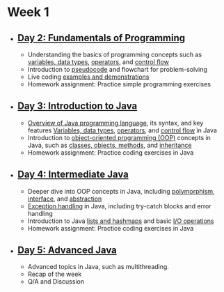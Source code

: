 # Week 1

- ## [Day 2: Fundamentals of Programming](/Week1/Day2/)

  - Understanding the basics of programming concepts such as [variables, data types](/Week1/Day2/VariablesAndDataTypes/), [operators](/Week1/Day2/Operators/), and [control flow](/Week1/Day2/ControlFlowStatements/)
  - Introduction to [pseudocode](/Week1/Day2/Pseudocode/) and flowchart for problem-solving
  - Live coding [examples and demonstrations](/Week1/Day2/Project/)
  - Homework assignment: Practice simple programming exercises

- ## [Day 3: Introduction to Java](/Week1/Day3/)
  
  - [Overview of Java programming language](/Week1/Day3/JavaIntroduction/), its syntax, and key features
 [Variables, data types](/Week1/Day2/VariablesAndDataTypes/javaExample.java), [operators](/Week1/Day2/Operators/javaOperatorsExample.java), and [control flow](Day3/ControlFlowStatements/) in Java
  - Introduction to [object-oriented programming (OOP)](Day3/OOP/) concepts in Java, such as [classes, objects, methods](/Week1/Day3/OOP/ClassAndObject.java), and [inheritance](/Week1/Day3/OOP/Inheritance.java)
  - Homework assignment: Practice coding exercises in Java

- ## [Day 4: Intermediate Java](/Week1/Day4/)
  
  - Deeper dive into OOP concepts in Java, including [polymorphism](/Week1/Day4/Polymorphism/), [interface](/Week1/Day4/Interface/), and [abstraction](/Week1/Day4/Abstract/)
  - [Exception handling](/Week1/Day4/ExceptionHandling/)  in Java, including try-catch blocks and error handling
  - Introduction to Java [lists and hashmaps](/Week1/Day4/ListsAndHashmaps/) and basic [I/O operations](/Week1/Day4/ListsAndHashmaps/)
  - Homework assignment: Practice coding exercises in Java

- ## [Day 5: Advanced Java](/Week1/Day5/)

  - Advanced topics in Java, such as multithreading.
  - Recap of the week
  - Q/A and Discussion
